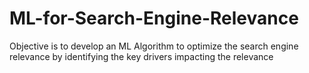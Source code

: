 # ML-for-Search-Engine-Relevance

Objective is to develop an ML Algorithm to optimize the search engine relevance by identifying the key drivers impacting the relevance
